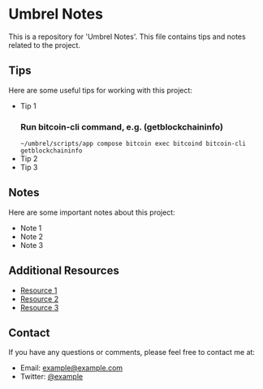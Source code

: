 # Umbrel Notes

This is a repository for 'Umbrel Notes'. This file contains tips and notes related to the project.

## Tips

Here are some useful tips for working with this project:

- Tip 1
   ### Run bitcoin-cli command, e.g. (getblockchaininfo)
   `~/umbrel/scripts/app compose bitcoin exec bitcoind bitcoin-cli getblockchaininfo`
- Tip 2
- Tip 3

## Notes

Here are some important notes about this project:

- Note 1
- Note 2
- Note 3

## Additional Resources

- [Resource 1](http://example.com)
- [Resource 2](http://example.com)
- [Resource 3](http://example.com)

## Contact

If you have any questions or comments, please feel free to contact me at:

- Email: example@example.com
- Twitter: [@example](http://twitter.com/example)

